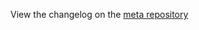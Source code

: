 View the changelog on the [meta repository](https://github.com/wintercms/meta/tree/master/release-notes)
